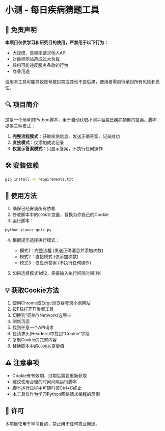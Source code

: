 # 小测 - 每日疾病猜题工具

## 📢 免责声明

**本项目仅供学习和研究目的使用，严禁用于以下行为：**

- 大规模、高频率请求他人API
- 对目标网站造成过大负载
- 任何可能违反服务条款的行为
- 商业用途

滥用本工具可能导致账号被封禁或其他不良后果，使用者需自行承担所有风险和责任。

## 🔍 项目简介

这是一个简单的Python脚本，用于自动获取小测平台每日疾病猜题的答案。脚本提供三种模式：

1. **完整流程模式**：获取疾病信息、发送正确答案、记录成功
2. **直接模式**：仅添加成功记录
3. **仅显示答案模式**：只显示答案，不执行任何操作

## 🛠️ 安装依赖

```bash
pip install -r requirements.txt
```

## 🚀 使用方法

1. 确保已经安装所有依赖
2. 修改脚本中的`COOKIE`变量，替换为你自己的Cookie
3. 运行脚本：

```bash
python xiaoce_quiz.py
```

4. 根据提示选择执行模式：
   - 模式1：完整流程 (发送正确消息并添加次数)
   - 模式2：直接模式 (仅添加次数)
   - 模式3：仅显示答案 (不执行任何操作)

5. 如果选择模式1或2，需要输入执行间隔时间(秒)

## 💡 获取Cookie方法

1. 使用Chrome或Edge浏览器登录小测网站
2. 按F12打开开发者工具
3. 切换到"网络"(Network)选项卡
4. 刷新页面
5. 找到任意一个API请求
6. 在请求头(Headers)中找到"Cookie"字段
7. 复制Cookie的完整内容
8. 替换脚本中的`COOKIE`变量值

## ⚠️ 注意事项

- Cookie有有效期，过期后需要重新获取
- 建议使用合理的时间间隔运行脚本
- 脚本运行过程中可随时按Ctrl+C终止
- 本工具仅作为学习Python网络请求编程的示例

## 📜 许可

本项目仅用于学习目的，禁止用于任何商业用途。 